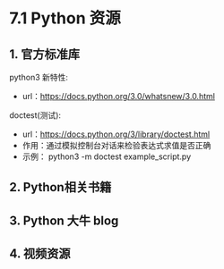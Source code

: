 # 7.1 Python 资源

## 1. 官方标准库
python3 新特性:
  - url：<https://docs.python.org/3.0/whatsnew/3.0.html>  


doctest(测试):         
  - url：<https://docs.python.org/3/library/doctest.html>
  - 作用：通过模拟控制台对话来检验表达式求值是否正确
  - 示例： python3 -m doctest example_script.py

## 2. Python相关书籍


## 3. Python 大牛 blog


## 4. 视频资源
